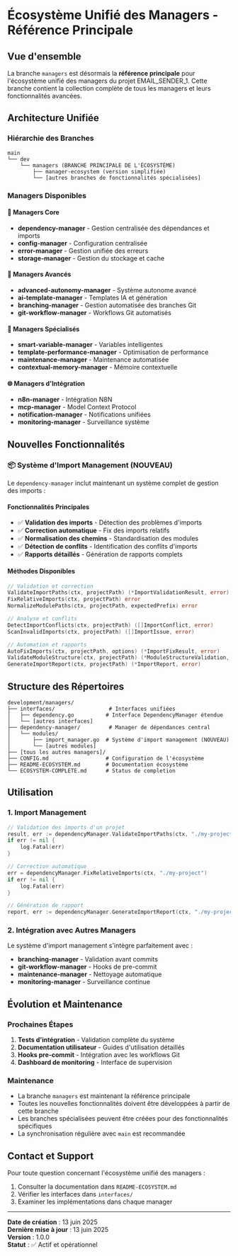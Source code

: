# Écosystème Unifié des Managers - Référence Principale

## Vue d'ensemble

La branche `managers` est désormais la **référence principale** pour l'écosystème unifié des managers du projet EMAIL_SENDER_1. Cette branche contient la collection complète de tous les managers et leurs fonctionnalités avancées.

## Architecture Unifiée

### Hiérarchie des Branches

```text
main
└── dev
    └── managers (BRANCHE PRINCIPALE DE L'ÉCOSYSTÈME)
        ├── manager-ecosystem (version simplifiée)
        └── [autres branches de fonctionnalités spécialisées]
```

### Managers Disponibles

#### 🎯 Managers Core

- **dependency-manager** - Gestion centralisée des dépendances et imports
- **config-manager** - Configuration centralisée
- **error-manager** - Gestion unifiée des erreurs
- **storage-manager** - Gestion du stockage et cache

#### 🚀 Managers Avancés

- **advanced-autonomy-manager** - Système autonome avancé
- **ai-template-manager** - Templates IA et génération
- **branching-manager** - Gestion automatisée des branches Git
- **git-workflow-manager** - Workflows Git automatisés

#### 🔧 Managers Spécialisés

- **smart-variable-manager** - Variables intelligentes
- **template-performance-manager** - Optimisation de performance
- **maintenance-manager** - Maintenance automatisée
- **contextual-memory-manager** - Mémoire contextuelle

#### 🌐 Managers d'Intégration

- **n8n-manager** - Intégration N8N
- **mcp-manager** - Model Context Protocol
- **notification-manager** - Notifications unifiées
- **monitoring-manager** - Surveillance système

## Nouvelles Fonctionnalités

### 📦 Système d'Import Management (NOUVEAU)

Le `dependency-manager` inclut maintenant un système complet de gestion des imports :

#### Fonctionnalités Principales

- ✅ **Validation des imports** - Détection des problèmes d'imports
- ✅ **Correction automatique** - Fix des imports relatifs
- ✅ **Normalisation des chemins** - Standardisation des modules
- ✅ **Détection de conflits** - Identification des conflits d'imports
- ✅ **Rapports détaillés** - Génération de rapports complets

#### Méthodes Disponibles

```go
// Validation et correction
ValidateImportPaths(ctx, projectPath) (*ImportValidationResult, error)
FixRelativeImports(ctx, projectPath) error
NormalizeModulePaths(ctx, projectPath, expectedPrefix) error

// Analyse et conflits
DetectImportConflicts(ctx, projectPath) ([]ImportConflict, error)
ScanInvalidImports(ctx, projectPath) ([]ImportIssue, error)

// Automation et rapports
AutoFixImports(ctx, projectPath, options) (*ImportFixResult, error)
ValidateModuleStructure(ctx, projectPath) (*ModuleStructureValidation, error)
GenerateImportReport(ctx, projectPath) (*ImportReport, error)
```

## Structure des Répertoires

```text
development/managers/
├── interfaces/                 # Interfaces unifiées
│   ├── dependency.go          # Interface DependencyManager étendue
│   └── [autres interfaces]
├── dependency-manager/         # Manager de dépendances central
│   └── modules/
│       ├── import_manager.go  # Système d'import management (NOUVEAU)
│       └── [autres modules]
├── [tous les autres managers]/
├── CONFIG.md                  # Configuration de l'écosystème
├── README-ECOSYSTEM.md        # Documentation écosystème
└── ECOSYSTEM-COMPLETE.md      # Status de completion
```

## Utilisation

### 1. Import Management

```go
// Validation des imports d'un projet
result, err := dependencyManager.ValidateImportPaths(ctx, "./my-project")
if err != nil {
    log.Fatal(err)
}

// Correction automatique
err = dependencyManager.FixRelativeImports(ctx, "./my-project")
if err != nil {
    log.Fatal(err)
}

// Génération de rapport
report, err := dependencyManager.GenerateImportReport(ctx, "./my-project")
```

### 2. Intégration avec Autres Managers

Le système d'import management s'intègre parfaitement avec :

- **branching-manager** - Validation avant commits
- **git-workflow-manager** - Hooks de pre-commit
- **maintenance-manager** - Nettoyage automatique
- **monitoring-manager** - Surveillance continue

## Évolution et Maintenance

### Prochaines Étapes

1. **Tests d'intégration** - Validation complète du système
2. **Documentation utilisateur** - Guides d'utilisation détaillés
3. **Hooks pre-commit** - Intégration avec les workflows Git
4. **Dashboard de monitoring** - Interface de supervision

### Maintenance

- La branche `managers` est maintenant la référence principale
- Toutes les nouvelles fonctionnalités doivent être développées à partir de cette branche
- Les branches spécialisées peuvent être créées pour des fonctionnalités spécifiques
- La synchronisation régulière avec `main` est recommandée

## Contact et Support

Pour toute question concernant l'écosystème unifié des managers :

1. Consulter la documentation dans `README-ECOSYSTEM.md`
2. Vérifier les interfaces dans `interfaces/`
3. Examiner les implémentations dans chaque manager

---

**Date de création** : 13 juin 2025  
**Dernière mise à jour** : 13 juin 2025  
**Version** : 1.0.0  
**Statut** : ✅ Actif et opérationnel
